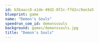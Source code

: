 ```yaml
---
id: b3baacc8-a1de-49d2-8f2c-f7d2cc9ae3a5
blueprint: game
name: "Demon's Souls"
speedrun_com_id: demonssouls
background: games/demonssouls.jpg
title: "Demon's Souls"
---
```

